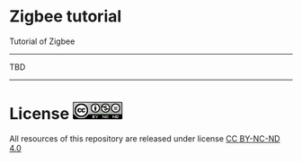 # Zigbee tutorial
Tutorial of Zigbee

--------------------------------------

TBD

--------------------------------------


# License ![license](images/license.png)
All resources of this repository are released under license [CC BY-NC-ND 4.0](https://creativecommons.org/licenses/by-nc-nd/4.0/)

